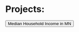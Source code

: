 # Projects:

<button onclick="window.location.href='MN_County_Tract_MHI.html'">Median Household Income in MN</button>
